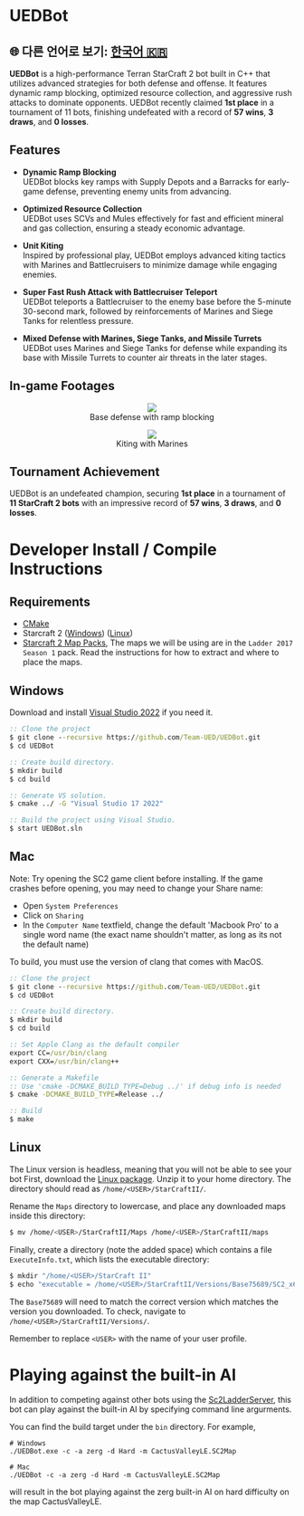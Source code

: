 # UEDBot

## 🌐 다른 언어로 보기: [한국어 🇰🇷](./README.ko.md)

**UEDBot** is a high-performance Terran StarCraft 2 bot built in C++ that utilizes advanced strategies for both defense and offense. It features dynamic ramp blocking, optimized resource collection, and aggressive rush attacks to dominate opponents. UEDBot recently claimed **1st place** in a tournament of 11 bots, finishing undefeated with a record of **57 wins**, **3 draws**, and **0 losses**.

## Features

- **Dynamic Ramp Blocking**  
  UEDBot blocks key ramps with Supply Depots and a Barracks for early-game defense, preventing enemy units from advancing.

- **Optimized Resource Collection**  
  UEDBot uses SCVs and Mules effectively for fast and efficient mineral and gas collection, ensuring a steady economic advantage.

- **Unit Kiting**  
  Inspired by professional play, UEDBot employs advanced kiting tactics with Marines and Battlecruisers to minimize damage while engaging enemies.

- **Super Fast Rush Attack with Battlecruiser Teleport**  
  UEDBot teleports a Battlecruiser to the enemy base before the 5-minute 30-second mark, followed by reinforcements of Marines and Siege Tanks for relentless pressure.

- **Mixed Defense with Marines, Siege Tanks, and Missile Turrets**  
  UEDBot uses Marines and Siege Tanks for defense while expanding its base with Missile Turrets to counter air threats in the later stages.

## In-game Footages

<p align="center">
    <img src="./media/defense.gif"/>
    <br />
    Base defense with ramp blocking
</p>

<p align="center">
    <img src="./media/kiting.gif"/>
    <br />
    Kiting with Marines
</p>

## Tournament Achievement

UEDBot is an undefeated champion, securing **1st place** in a tournament of **11 StarCraft 2 bots** with an impressive record of **57 wins**, **3 draws**, and **0 losses**.


# Developer Install / Compile Instructions
## Requirements
* [CMake](https://cmake.org/download/)
* Starcraft 2 ([Windows](https://starcraft2.com/en-us/)) ([Linux](https://github.com/Blizzard/s2client-proto#linux-packages)) 
* [Starcraft 2 Map Packs](https://github.com/Blizzard/s2client-proto#map-packs), The maps we will be using are in the `Ladder 2017 Season 1` pack. Read the instructions for how to extract and where to place the maps.

## Windows

Download and install [Visual Studio 2022](https://www.visualstudio.com/downloads/) if you need it.

```bat
:: Clone the project
$ git clone --recursive https://github.com/Team-UED/UEDBot.git
$ cd UEDBot

:: Create build directory.
$ mkdir build
$ cd build

:: Generate VS solution.
$ cmake ../ -G "Visual Studio 17 2022"

:: Build the project using Visual Studio.
$ start UEDBot.sln
```

## Mac

Note: Try opening the SC2 game client before installing. If the game crashes before opening, you may need to change your Share name:
* Open `System Preferences`
* Click on `Sharing`
* In the `Computer Name` textfield, change the default 'Macbook Pro' to a single word name (the exact name shouldn't matter, as long as its not the default name)

To build, you must use the version of clang that comes with MacOS. 
```bat
:: Clone the project
$ git clone --recursive https://github.com/Team-UED/UEDBot.git
$ cd UEDBot

:: Create build directory.
$ mkdir build
$ cd build

:: Set Apple Clang as the default compiler
export CC=/usr/bin/clang
export CXX=/usr/bin/clang++

:: Generate a Makefile
:: Use 'cmake -DCMAKE_BUILD_TYPE=Debug ../' if debug info is needed
$ cmake -DCMAKE_BUILD_TYPE=Release ../

:: Build
$ make
```

## Linux
The Linux version is headless, meaning that you will not be able to see your bot 
First, download the [Linux package](https://github.com/Blizzard/s2client-proto#linux-packages).
Unzip it to your home directory. 
The directory should read as `/home/<USER>/StarCraftII/`.

Rename the `Maps` directory to lowercase, and place any downloaded maps inside this directory:
```bash
$ mv /home/<USER>/StarCraftII/Maps /home/<USER>/StarCraftII/maps
```

Finally, create a directory (note the added space) which contains a file `ExecuteInfo.txt`, which lists the executable directory:
```bash
$ mkdir "/home/<USER>/StarCraft II"
$ echo "executable = /home/<USER>/StarCraftII/Versions/Base75689/SC2_x64" > "/home/<USER>/StarCraft II/ExecuteInfo.txt"
```
The `Base75689` will need to match the correct version which matches the version you downloaded. To check, navigate to `/home/<USER>/StarCraftII/Versions/`.

Remember to replace `<USER>` with the name of your user profile.

# Playing against the built-in AI

In addition to competing against other bots using the [Sc2LadderServer](https://github.com/solinas/Sc2LadderServer), this bot can play against the built-in
AI by specifying command line argurments.

You can find the build target under the `bin` directory. For example,

```
# Windows
./UEDBot.exe -c -a zerg -d Hard -m CactusValleyLE.SC2Map

# Mac
./UEDBot -c -a zerg -d Hard -m CactusValleyLE.SC2Map
```

will result in the bot playing against the zerg built-in AI on hard difficulty on the map CactusValleyLE.

